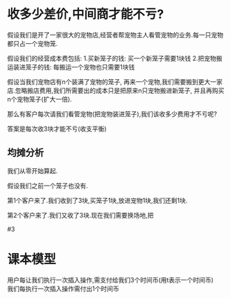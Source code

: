 # 收多少差价,中间商才能不亏?
假设我们是开了一家很大的宠物店,经营者帮宠物主人看管宠物的业务.每一只宠物都只占一个宠物笼.

假设我们的经营成本费包括:
1.买新笼子的钱: 买一个新笼子需要1块钱
2.把宠物搬运装进笼子的钱: 每搬运一个宠物也只需要1块钱

假设当我们宠物店有n个装满了宠物的笼子, 再来一个宠物,我们需要搬到更大一家店.忽略搬店费用,我们所需要出的成本只是把原来n只宠物搬进新笼子,
并且再购买n个宠物笼子(扩大一倍).

那么有客户每次请我们看管宠物(把宠物装进笼子),我们该收多少费用才不亏呢?

答案是每次收3块才能不亏(收支平衡)

## 均摊分析
我们从零开始算起.

假设我们之前一个笼子也没有. 

第1个客户来了.我们收到了3块,买笼子1块,放进宠物1块,我们还剩1块.

第2个客户来了.我们又收了3块.现在我们需要换场地,把


#3

# 课本模型
用户每让我们执行一次插入操作,需支付给我们3个时间币(用t表示一个时间币)  
我们每执行一次插入操作需付出1个时间币



